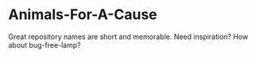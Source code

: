 # Animals-For-A-Cause
Great repository names are short and memorable. Need inspiration? How about bug-free-lamp?
